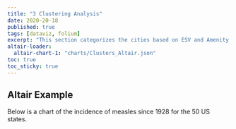 ```yaml
---
title: "3 Clustering Analysis"
date: 2020-20-18
published: true
tags: [dataviz, folium]
excerpt: "This section categorizes the cities based on ESV and Amenity Value."
altair-loader:
  altair-chart-1: "charts/Clusters_Altair.json"
toc: true
toc_sticky: true
---
```



## Altair Example

Below is a chart of the incidence of measles since 1928 for the 50 US states.

<div id="altair-chart-1"></div>
